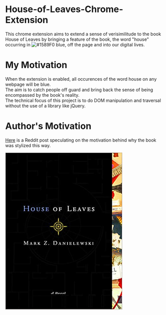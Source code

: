 # House-of-Leaves-Chrome-Extension
This chrome extension aims to extend a sense of verisimilitude to the book House of Leaves by bringing a feature of the book, the word "house" occurring in ![#1589F0](https://placehold.it/15/1589F0/000000?text=+) blue, off the page and into our digital lives.
</br>

# My Motivation
When the extension is enabled, all occurences of the word house on any webpage will be blue.
<br/>
The aim is to catch people off guard and bring back the sense of being encompassed by the book's reality.
<br/>
The technical focus of this project is to do DOM manipulation and traversal without the use of a library like jQuery.

# Author's Motivation
[Here](https://www.reddit.com/r/houseofleaves/comments/3lqfro/why_is_house_in_blue_see_comment_pls/) is a Reddit post speculating on the motivation behind why the book was stylized this way.

![House of Leaves Book Cover](house-of-leaves-book-cover.jpg)
